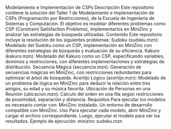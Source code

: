 Modelamiento e Implementación de CSPs
Descripción
Este repositorio contiene la solución del Taller 1 de Modelamiento e Implementación de CSPs (Programación por Restricciones), de la Escuela de Ingeniería de Sistemas y Computación.
El objetivo es modelar diferentes problemas como CSP (Constraint Satisfaction Problems), implementarlos en MiniZinc y analizar las estrategias de búsqueda utilizadas.
Contenido
Este repositorio incluye la resolución de los siguientes problemas:
Sudoku (sudoku.mzn): Modelado del Sudoku como un CSP, implementación en MiniZinc con diferentes estrategias de búsqueda y evaluación de su eficiencia.
Kakuro (kakuro.mzn): Modelado del Kakuro como un CSP, especificando variables, dominios y restricciones, con diferentes implementaciones y estrategias de distribución.
Secuencia Mágica (secuencia.mzn): Generación de secuencias mágicas en MiniZinc, con restricciones redundantes para optimizar el árbol de búsqueda.
Acertijo Lógico (acertijo.mzn): Modelado de un problema de lógica en MiniZinc para deducir la relación entre tres amigos, su edad y su música favorita.
Ubicación de Personas en una Reunión (ubicacion.mzn): Cálculo del orden en una fila según restricciones de proximidad, separación y distancia.
Requisitos
Para ejecutar los modelos es necesario contar con:
MiniZinc instalado.
Un entorno de desarrollo compatible con MiniZinc.
Uso
Para ejecutar cada modelo, abrir MiniZinc y cargar el archivo correspondiente. Luego, ejecutar el modelo para ver los resultados.
Ejemplo de ejecución:
minizinc sudoku.mzn

